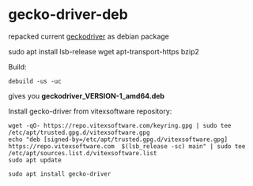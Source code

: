 # gecko-driver-deb

repacked current [geckodriver](https://github.com/mozilla/geckodriver) as debian package

sudo apt install lsb-release wget apt-transport-https bzip2

Build:

```shell
debuild -us -uc
```

gives you **geckodriver_VERSION-1_amd64.deb**

Install gecko-driver from vitexsoftware repository:

```shell
wget -qO- https://repo.vitexsoftware.com/keyring.gpg | sudo tee /etc/apt/trusted.gpg.d/vitexsoftware.gpg
echo "deb [signed-by=/etc/apt/trusted.gpg.d/vitexsoftware.gpg]  https://repo.vitexsoftware.com  $(lsb_release -sc) main" | sudo tee /etc/apt/sources.list.d/vitexsoftware.list
sudo apt update

sudo apt install gecko-driver
```
